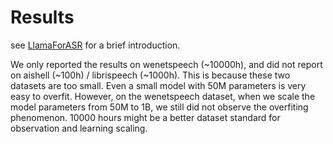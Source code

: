 # Results

see [LlamaForASR](https://github.com/xingchensong/TouchNet/blob/main/docs/LlamaForASR.md) for a brief introduction.

We only reported the results on wenetspeech (~10000h), and did not report on aishell (~100h) / librispeech (~1000h). This is because these two datasets are too small. Even a small model with 50M parameters is very easy to overfit. However, on the wenetspeech dataset, when we scale the model parameters from 50M to 1B, we still did not observe the overfiting phenomenon. 10000 hours might be a better dataset standard for observation and learning scaling.

